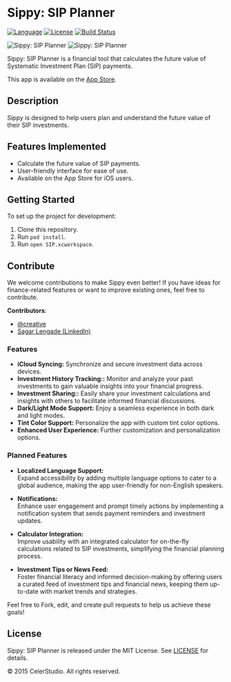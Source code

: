 # Sippy: SIP Planner

[![Language](https://img.shields.io/badge/swift-4.2-brightgreen.svg)](https://swift.org)
[![License](https://img.shields.io/github/license/JakeLin/SwiftWeather.svg?style=flat)](LICENSE)
[![Build Status](https://travis-ci.org/tirupati17/sip-calculator-swift.svg?branch=master)](https://travis-ci.org/tirupati17/sip-calculator-swift)

![Sippy: SIP Planner](https://raw.githubusercontent.com/tirupati17/sip-calculator-swift/master/Screenshots/1.png)
![Sippy: SIP Planner](https://raw.githubusercontent.com/tirupati17/sip-calculator-swift/master/Screenshots/2.png)

Sippy: SIP Planner is a financial tool that calculates the future value of Systematic Investment Plan (SIP) payments.

This app is available on the [App Store](https://itunes.apple.com/in/app/sip-calculator/id1092822415?ls=1&mt=8).

## Description

Sippy is designed to help users plan and understand the future value of their SIP investments.

## Features Implemented

- Calculate the future value of SIP payments.
- User-friendly interface for ease of use.
- Available on the App Store for iOS users.

## Getting Started

To set up the project for development:

1. Clone this repository.
2. Run `pod install`.
3. Run `open SIP.xcworkspace`.

## Contribute

We welcome contributions to make Sippy even better! If you have ideas for finance-related features or want to improve existing ones, feel free to contribute.

**Contributors**:
- [@creative](https://github.com/creative)
- [Sagar Lengade (LinkedIn)](https://www.linkedin.com/in/sagarlengade)

### Features

- **iCloud Syncing:** Synchronize and secure investment data across devices.
- **Investment History Tracking::** Monitor and analyze your past investments to gain valuable insights into your financial progress.
- **Investment Sharing::** Easily share your investment calculations and insights with others to facilitate informed financial discussions.
- **Dark/Light Mode Support:** Enjoy a seamless experience in both dark and light modes.
- **Tint Color Support:** Personalize the app with custom tint color options.
- **Enhanced User Experience:** Further customization and personalization options.

### Planned Features

- **Localized Language Support:**  
  Expand accessibility by adding multiple language options to cater to a global audience, making the app user-friendly for non-English speakers.

- **Notifications:**  
  Enhance user engagement and prompt timely actions by implementing a notification system that sends payment reminders and investment updates.

- **Calculator Integration:**  
  Improve usability with an integrated calculator for on-the-fly calculations related to SIP investments, simplifying the financial planning process.

- **Investment Tips or News Feed:**  
  Foster financial literacy and informed decision-making by offering users a curated feed of investment tips and financial news, keeping them up-to-date with market trends and strategies.


Feel free to Fork, edit, and create pull requests to help us achieve these goals!

## License

Sippy: SIP Planner is released under the MIT License. See [LICENSE](LICENSE) for details.

© 2015 CelerStudio. All rights reserved.
